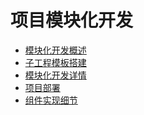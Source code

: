 # 项目模块化开发

- [模块化开发概述]()
- [子工程模板搭建](子工程模板搭建/iOS子工程模板搭建.md)
- [模块化开发详情]()
- [项目部署]()
- [组件实现细节](iOS组件实现.md)